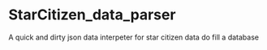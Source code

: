 # StarCitizen_data_parser
 A quick and dirty json data interpeter for star citizen data do fill a database
